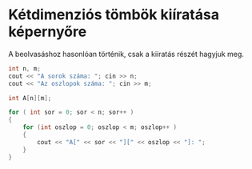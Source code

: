 # Kétdimenziós tömbök kiíratása képernyőre

A beolvasáshoz hasonlóan történik, csak a kiiratás részét hagyjuk meg.

```cpp
int n, m;
cout << "A sorok száma: "; cin >> n;
cout << "Az oszlopok száma: "; cin >> m;

int A[n][m];

for ( int sor = 0; sor < n; sor++ )
{
    for (int oszlop = 0; oszlop < m; oszlop++ )
    {
        cout << "A[" << sor << "][" << oszlop << "]: ";
    }
}
```

